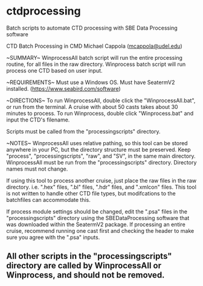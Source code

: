# ctdprocessing
Batch scripts to automate CTD processing with SBE Data Processing software


CTD Batch Processing in CMD
Michael Cappola (mcappola@udel.edu)

~SUMMARY~
WinprocessAll batch script will run the entire processing routine, for all files in the raw directory.
Winprocess batch script will run process one CTD based on user input.

~REQUIREMENTS~
Must use a Windows OS.
Must have SeatermV2 installed. (https://www.seabird.com/software)

~DIRECTIONS~
To run WinprocessAll, double click the "WinprocessAll.bat", or run from the terminal. A cruise with about 50 casts takes about 30 minutes to process.
To run Winprocess, double click "Winprocess.bat" and input the CTD's filename. 

Scripts must be called from the "processingscripts" directory.

~NOTES~
WinprocessAll uses relative pathing, so this tool can be stored anywhere in your PC, but the directory structure must be preserved. Keep "process", "processingscripts", "raw", and "SV", in the same main directory. WinprocessAll must be run from the "processingscripts" directory. Directory names must not change.

If using this tool to process another cruise, just place the raw files in the raw directory. i.e. ".hex" files, ".bl" files, ".hdr" files, and ".xmlcon" files. This tool is not written to handle other CTD file types, but modifcations to the batchfiles can accommodate this.

If process module settings should be changed, edit the ".psa" files in the "processingscripts" directory using the SBEDataProcessing software that was downloaded within the SeatermV2 package. If processing an entire cruise, recommend running one cast first and checking the header to make sure you agree with the ".psa" inputs. 

All other scripts in the "processingscripts" directory are called by WinprocessAll or Winprocess, and should not be removed.
----------
